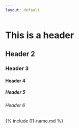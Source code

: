 ```yaml
---
layout: default
---
```

# This is a header
## Header 2
### Header 3
#### Header 4
##### Header 5
###### Header 6
{% include 01-name.md %}

